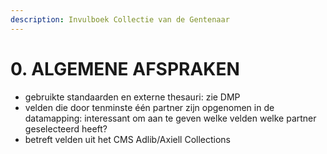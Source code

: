 ```yaml
---
description: Invulboek Collectie van de Gentenaar
---
```


# 0. ALGEMENE AFSPRAKEN

* gebruikte standaarden en externe thesauri: zie DMP
* velden die door tenminste één partner zijn opgenomen in de datamapping: interessant om aan te geven welke velden welke partner geselecteerd heeft?
* betreft velden uit het CMS Adlib/Axiell Collections

